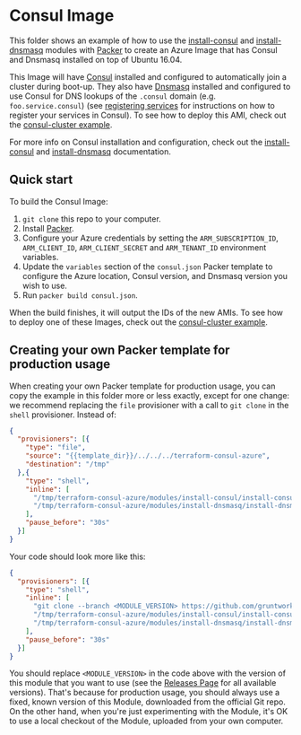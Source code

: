# Consul Image

This folder shows an example of how to use the [install-consul](https://github.com/gruntwork-io/terraform-consul-azure/modules/install-consul) and 
[install-dnsmasq](https://github.com/gruntwork-io/terraform-consul-azure/modules/install-dnsmasq) modules with [Packer](https://www.packer.io/) to create an Azure Image
that has Consul and Dnsmasq installed on top of Ubuntu 16.04.

This Image will have [Consul](https://www.consul.io/) installed and configured to automatically join a cluster during 
boot-up. They also have [Dnsmasq](http://www.thekelleys.org.uk/dnsmasq/doc.html) installed and configured to use 
Consul for DNS lookups of the `.consul` domain (e.g. `foo.service.consul`) (see [registering 
services](https://www.consul.io/intro/getting-started/services.html) for instructions on how to register your services
in Consul). To see how to deploy this AMI, check out the [consul-cluster example](https://github.com/gruntwork-io/terraform-consul-azure/examples/consul-cluster). 

For more info on Consul installation and configuration, check out the 
[install-consul](https://github.com/gruntwork-io/terraform-consul-azure/modules/install-consul) and [install-dnsmasq](https://github.com/gruntwork-io/terraform-consul-azure/modules/install-dnsmasq) documentation.



## Quick start

To build the Consul Image:

1. `git clone` this repo to your computer.
1. Install [Packer](https://www.packer.io/).
1. Configure your Azure credentials by setting the `ARM_SUBSCRIPTION_ID`, `ARM_CLIENT_ID`, `ARM_CLIENT_SECRET` and `ARM_TENANT_ID` environment variables.
1. Update the `variables` section of the `consul.json` Packer template to configure the Azure location, Consul version, and 
   Dnsmasq version you wish to use.
1. Run `packer build consul.json`.

When the build finishes, it will output the IDs of the new AMIs. To see how to deploy one of these Images, check out the 
[consul-cluster example](https://github.com/gruntwork-io/terraform-consul-azure/examples/consul-cluster).




## Creating your own Packer template for production usage

When creating your own Packer template for production usage, you can copy the example in this folder more or less 
exactly, except for one change: we recommend replacing the `file` provisioner with a call to `git clone` in the `shell` 
provisioner. Instead of:

```json
{
  "provisioners": [{
    "type": "file",
    "source": "{{template_dir}}/../../../terraform-consul-azure",
    "destination": "/tmp"
  },{
    "type": "shell",
    "inline": [
      "/tmp/terraform-consul-azure/modules/install-consul/install-consul --version {{user `consul_version`}}",
      "/tmp/terraform-consul-azure/modules/install-dnsmasq/install-dnsmasq"
    ],
    "pause_before": "30s"
  }]
}
```

Your code should look more like this:

```json
{
  "provisioners": [{
    "type": "shell",
    "inline": [
      "git clone --branch <MODULE_VERSION> https://github.com/gruntwork-io/terraform-consul-azure.git /tmp/terraform-consul-azure",
      "/tmp/terraform-consul-azure/modules/install-consul/install-consul --version {{user `consul_version`}}",
      "/tmp/terraform-consul-azure/modules/install-dnsmasq/install-dnsmasq"
    ],
    "pause_before": "30s"
  }]
}
```

You should replace `<MODULE_VERSION>` in the code above with the version of this module that you want to use (see
the [Releases Page](../../releases) for all available versions). That's because for production usage, you should always
use a fixed, known version of this Module, downloaded from the official Git repo. On the other hand, when you're 
just experimenting with the Module, it's OK to use a local checkout of the Module, uploaded from your own 
computer.
